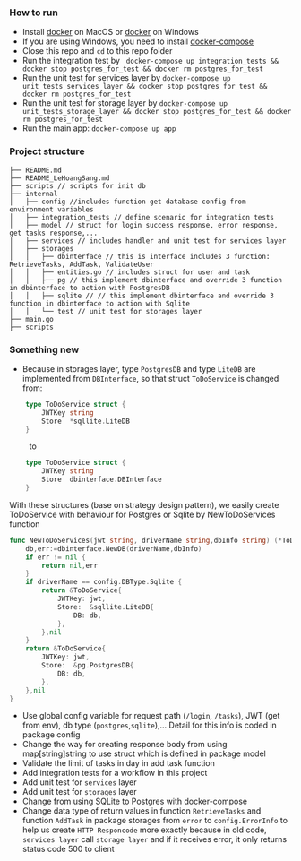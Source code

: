 ### How to run
* Install [docker][1] on MacOS or [docker][2] on Windows
* If you are using Windows, you need to install [docker-compose][3]
* Close this repo and `cd` to this repo folder
* Run the integration test by ` docker-compose up integration_tests && docker stop postgres_for_test && docker rm postgres_for_test`
* Run the unit test for services layer by `docker-compose up unit_tests_services_layer && docker stop postgres_for_test && docker rm postgres_for_test`
* Run the unit test for storage layer by `docker-compose up unit_tests_storage_layer && docker stop postgres_for_test && docker rm postgres_for_test`
* Run the main app: `docker-compose up app`

### Project structure
```
├── README.md
├── README_LeHoangSang.md
├── scripts // scripts for init db
├── internal
│   ├── config //includes function get database config from environment variables
│   ├── integration_tests // define scenario for integration tests
│   ├── model // struct for login success response, error response, get tasks response,...
│   ├── services // includes handler and unit test for services layer
│   ├── storages
│   │   ├── dbinterface // this is interface includes 3 function: RetrieveTasks, AddTask, ValidateUser
│   │   ├── entities.go // includes struct for user and task
│   │   ├── pg // this implement dbinterface and override 3 function in dbinterface to action with PostgresDB 
│   │   ├── sqlite // // this implement dbinterface and override 3 function in dbinterface to action with Sqlite
│   │   └── test // unit test for storages layer
├── main.go
├── scripts
```

### Something new
* Because in storages layer, type `PostgresDB` and type `LiteDB` are implemented from `DBInterface`, so that struct `ToDoService` is changed from:
```go
    type ToDoService struct {
        JWTKey string
        Store  *sqllite.LiteDB
    }
```
&nbsp;&nbsp;&nbsp;&nbsp;&nbsp;&nbsp;&nbsp;&nbsp;&nbsp;to
```go  
    type ToDoService struct {
        JWTKey string
        Store  dbinterface.DBInterface
    }
```
With these structures (base on strategy design pattern), we easily create ToDoService with behaviour for Postgres or Sqlite by NewToDoServices function
```go
func NewToDoServices(jwt string, driverName string,dbInfo string) (*ToDoService,error) {
	db,err:=dbinterface.NewDB(driverName,dbInfo)
	if err != nil {
		return nil,err
	}
	if driverName == config.DBType.Sqlite {
		return &ToDoService{
			JWTKey: jwt,
			Store:  &sqllite.LiteDB{
				DB: db,
			},
		},nil
	}
	return &ToDoService{
		JWTKey: jwt,
		Store:  &pg.PostgresDB{
			DB: db,
		},
	},nil
}
```
* Use global config variable for request path (`/login`, `/tasks`), JWT (get from env), db type (`postgres`,`sqlite`),... Detail for this info is coded in package config
* Change the way for creating response body from using map[string]string to use struct which is defined in package model
* Validate the limit of tasks in day in add task function
* Add integration tests for a workflow in this project
* Add unit test for `services` layer
* Add unit test for `storages` layer
* Change from using SQLite to Postgres with docker-compose
* Change data type of return values in function `RetrieveTasks` and function `AddTask` in package storages from `error` to `config.ErrorInfo`
to help us create `HTTP Responcode` more exactly because in old code, `services layer` call `storage layer` and if it receives error, it only returns status code 500 to client

 
  
[1]: https://docs.docker.com/docker-for-mac/install/
[2]: https://docs.docker.com/docker-for-windows/install/
[3]: https://dockerlabs.collabnix.com/intermediate/workshop/DockerCompose/How_to_Install_Docker_Compose.html




